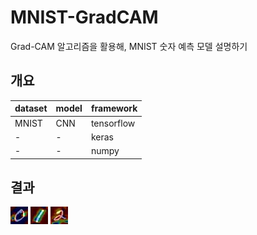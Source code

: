 # MNIST-GradCAM

Grad-CAM 알고리즘을 활용해, MNIST 숫자 예측 모델 설명하기

## 개요 

|dataset|model|framework|
|---|---|---|
|MNIST|CNN|tensorflow|
|-|-|keras|
|-|-|numpy|



## 결과

![image alt >](/cam/cam_0.jpg)
![image alt <](/cam/cam_1.jpg)
![image alt ><](/cam/cam_2.jpg)


